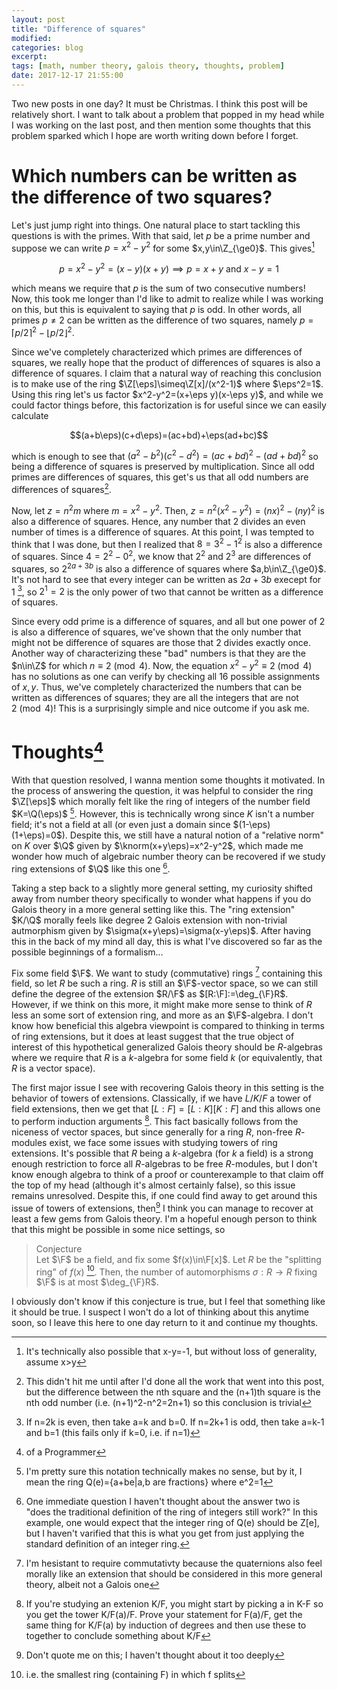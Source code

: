 ```yaml
---
layout: post
title: "Difference of squares"
modified:
categories: blog
excerpt:
tags: [math, number theory, galois theory, thoughts, problem]
date: 2017-12-17 21:55:00
---
```


Two new posts in one day? It must be Christmas. I think this post will be relatively short. I want to talk about a problem that popped in my head while I was working on the last post, and then mention some thoughts that this problem sparked which I hope are worth writing down before I forget.

# Which numbers can be written as the difference of two squares?
Let's just jump right into things. One natural place to start tackling this questions is with the primes. With that said, let $p$ be a prime number and suppose we can write $p=x^2-y^2$ for some $x,y\in\Z_{\ge0}$. This gives[^1]

$$p=x^2-y^2=(x-y)(x+y)\implies p=x+y\text{ and }x-y=1$$

which means we require that $p$ is the sum of two consecutive numbers! Now, this took me longer than I'd like to admit to realize while I was working on this, but this is equivalent to saying that $p$ is odd. In other words, all primes $p\neq2$ can be written as the difference of two squares, namely $p=\lceil p/2\rceil^2-\lfloor p/2\rfloor^2$. 

Since we've completely characterized which primes are differences of squares, we really hope that the product of differences of squares is also a difference of squares. I claim that a natural way of reaching this conclusion is to make use of the ring $\Z[\eps]\simeq\Z[x]/(x^2-1)$ where $\eps^2=1$. Using this ring let's us factor $x^2-y^2=(x+\eps y)(x-\eps y)$, and while we could factor things before, this factorization is for useful since we can easily calculate

$$(a+b\eps)(c+d\eps)=(ac+bd)+\eps(ad+bc)$$

which is enough to see that $(a^2-b^2)(c^2-d^2)=(ac+bd)^2-(ad+bd)^2$ so being a difference of squares is preserved by multiplication. Since all odd primes are differences of squares, this get's us that all odd numbers are differences of squares[^2].

Now, let $z=n^2m$ where $m=x^2-y^2$. Then, $z=n^2(x^2-y^2)=(nx)^2-(ny)^2$ is also a difference of squares. Hence, any number that $2$ divides an even number of times is a difference of squares. At this point, I was tempted to think that I was done, but then I realized that $8=3^2-1^2$ is also a difference of squares. Since $4=2^2-0^2$, we know that $2^2$ and $2^3$ are differences of squares, so $2^{2a+3b}$ is also a difference of squares where $a,b\in\Z_{\ge0}$. It's not hard to see that every integer can be written as $2a+3b$ execept for 1 [^3], so $2^1=2$ is the only power of two that cannot be written as a difference of squares. 

Since every odd prime is a difference of squares, and all but one power of $2$ is also a difference of squares, we've shown that the only number that might not be difference of squares are those that $2$ divides exactly once. Another way of characterizing these "bad" numbers is that they are the $n\in\Z$ for which $n\equiv2\pmod4$. Now, the equation $x^2-y^2\equiv2\pmod4$ has no solutions as one can verify by checking all 16 possible assignments of $x,y$. Thus, we've completely characterized the numbers that can be written as differences of squares; they are all the integers that are not $2\pmod4$! This is a surprisingly simple and nice outcome if you ask me.

# Thoughts[^5]
With that question resolved, I wanna mention some thoughts it motivated. In the process of answering the question, it was helpful to consider the ring $\Z[\eps]$ which morally felt like the ring of integers of the number field $K=\Q(\eps)$ [^4]. However, this is technically wrong since $K$ isn't a number field; it's not a field at all (or even just a domain since $(1-\eps)(1+\eps)=0$). Despite this, we still have a natural notion of a "relative norm" on $K$ over $\Q$ given by $\knorm(x+y\eps)=x^2-y^2$, which made me wonder how much of algebraic number theory can be recovered if we study ring extensions of $\Q$ like this one [^7].

Taking a step back to a slightly more general setting, my curiosity shifted away from number theory specifically to wonder what happens if you do Galois theory in a more general setting like this. The "ring extension" $K/\Q$ morally feels like degree 2 Galois extension with non-trivial autmorphism given by $\sigma(x+y\eps)=\sigma(x-y\eps)$. After having this in the back of my mind all day, this is what I've discovered so far as the possible beginnings of a formalism... 

Fix some field $\F$. We want to study (commutative) rings [^6] containing this field, so let $R$ be such a ring. $R$ is still an $\F$-vector space, so we can still define the degree of the extension $R/\F$ as $[R:\F]:=\deg_{\F}R$. However, if we think on this more, it might make more sense to think of $R$ less an some sort of extension ring, and more as an $\F$-algebra. I don't know how beneficial this algebra viewpoint is compared to thinking in terms of ring extensions, but it does at least suggest that the true object of interest of this hypothetical generalized Galois theory should be $R$-algebras where we require that $R$ is a $k$-algebra for some field $k$ (or equivalently, that $R$ is a vector space).

The first major issue I see with recovering Galois theory in this setting is the behavior of towers of extensions. Classically, if we have $L/K/F$ a tower of field extensions, then we get that $[L:F]=[L:K][K:F]$ and this allows one to perform induction arguments [^8]. This fact basically follows from the niceness of vector spaces, but since generally for a ring $R$, non-free $R$-modules exist, we face some issues with studying towers of ring extensions. It's possible that $R$ being a $k$-algebra (for $k$ a field) is a strong enough restriction to force all $R$-algebras to be free $R$-modules, but I don't know enough algebra to think of a proof or counterexample to that claim off the top of my head (although it's almost certainly false), so this issue remains unresolved. Despite this, if one could find away to get around this issue of towers of extensions, then[^9] I think you can manage to recover at least a few gems from Galois theory. I'm a hopeful enough person to think that this might be possible in some nice settings, so

>Conjecture<br>
Let $\F$ be a field, and fix some $f(x)\in\F[x]$. Let $R$ be the "splitting ring" of $f(x)$ [^10]. Then, the number of automorphisms $\sigma:R\rightarrow R$ fixing $\F$ is at most $\deg_{\F}R$.

I obviously don't know if this conjecture is true, but I feel that something like it should be true. I suspect I won't do a lot of thinking about this anytime soon, so I leave this here to one day return to it and continue my thoughts.

[^1]: It's technically also possible that x-y=-1, but without loss of generality, assume x>y
[^2]: This didn't hit me until after I'd done all the work that went into this post, but the difference between the nth square and the (n+1)th square is the nth odd number (i.e. (n+1)^2-n^2=2n+1) so this conclusion is trivial
[^3]: If n=2k is even, then take a=k and b=0. If n=2k+1 is odd, then take a=k-1 and b=1 (this fails only if k=0, i.e. if n=1)
[^4]: I'm pretty sure this notation technically makes no sense, but by it, I mean the ring Q(e)={a+be|a,b are fractions} where e^2=1
[^5]: of a Programmer
[^6]: I'm hesistant to require commutativty because the quaternions also feel morally like an extension that should be considered in this more general theory, albeit not a Galois one
[^7]: One immediate question I haven't thought about the answer two is "does the traditional definition of the ring of integers still work?" In this example, one would expect that the integer ring of Q(e) should be Z[e], but I haven't varified that this is what you get from just applying the standard definition of an integer ring.
[^8]: If you're studying an extenion K/F, you might start by picking a in K-F so you get the tower K/F(a)/F. Prove your statement for F(a)/F, get the same thing for K/F(a) by induction of degrees and then use these to together to conclude something about K/F
[^9]: Don't quote me on this; I haven't thought about it too deeply
[^10]: i.e. the smallest ring (containing F) in which f splits